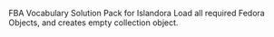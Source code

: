 FBA Vocabulary Solution Pack for Islandora
Load all required Fedora Objects, and creates empty collection object.

